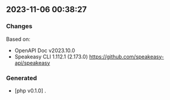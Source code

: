 

## 2023-11-06 00:38:27
### Changes
Based on:
- OpenAPI Doc v2023.10.0 
- Speakeasy CLI 1.112.1 (2.173.0) https://github.com/speakeasy-api/speakeasy
### Generated
- [php v0.1.0] .